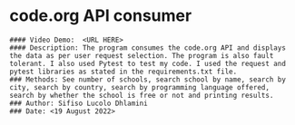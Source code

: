 # code.org API consumer

    #### Video Demo:  <URL HERE>
    #### Description: The program consumes the code.org API and displays the data as per user request selection. The program is also fault tolerant. I also used Pytest to test my code. I used the request and pytest libraries as stated in the requirements.txt file.
    ### Methods: See number of schools, search school by name, search by city, search by country, search by programming language offered, search by whether the school is free or not and printing results. 
    ### Author: Sifiso Lucolo Dhlamini
    ### Date: <19 August 2022>
